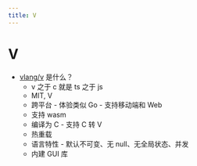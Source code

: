 ```yaml
---
title: V
---
```


# V

- [vlang/v](https://github.com/vlang/v) 是什么？
  - v 之于 c 就是 ts 之于 js
  - MIT, V
  - 跨平台 - 体验类似 Go - 支持移动端和 Web
  - 支持 wasm
  - 编译为 C - 支持 C 转 V
  - 热重载
  - 语言特性 - 默认不可变、无 null、无全局状态、并发
  - 内建 GUI 库
